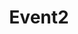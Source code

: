 ---
title: "Event2"
address: ""
postalCode: "75000"
city: "Paris"
label: "b"
when: 15/09/2019
description: ""
photos:
draft: true
important: true
association: ""

---
